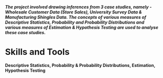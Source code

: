 ***The project involved drawing inferences from 3 case studies, namely - Wholesale Customer Data (Store Sales), University Survey Data & Manufacturing Shingles Data. The concepts of various measures of Descriptive Statistics, Probability and Probability Distributions and various measures of Estimation & Hypothesis Testing are used to analyse these case studies.***

# Skills and Tools

**Descriptive Statistics, Probability & Probability Distributions, Estimation, Hypothesis Testing**

